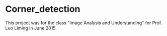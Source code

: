 # Corner_detection
This project was for the class "Image Analysis and Understanding" for Prof. Luo Liming in June 2015.
